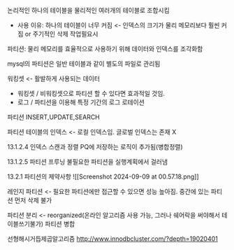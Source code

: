 논리적인 하나의 테이블을 물리적인 여러개의 테이블로 조합시킴

- 사용 이유: 하나의 테이블이 너무 커짐 <- 인덱스의 크기가 물리 메모리보다 훨씬 커짐 or 주기적인 삭제 작업필요시

파티션: 물리 메모리를 효율적으로 사용하기 위해 데이터와 인덱스를 조각화함

mysql의 파티션은 일반 테이블과 같이 별도의 파일로 관리됨


워킹셋 <- 활발하게 사용되는 데이터

- 워킹셋 / 비워킹셋으로 파티션 할 수 있다면 효과적일 것임.
- 로그 / 파티션을 이용해 특정 기간의 로그 로테이션

파티션 INSERT,UPDATE,SEARCH

파티션 테이블의 인덱스 <- 로컬 인덱스임. 글로벌 인덱스는 존재 X

13.1.2.4 인덱스 스캔과 정렬
PQ에 저장하는 로직이 추가됨(병합정렬)

13.1.2.5 파티션 프루닝
불필요한 파티션을 실행계획에서 걸러냄


13.2.1 파티션의 제약사항
![[Screenshot 2024-09-09 at 00.57.18.png]]



레인지 파티션 <- 필요한 파티션에만 접근할 수 있으면 성능 높아짐.
중간에 있는 파티션 먼저 삭제 불가


파티션 분리 <- reorganized(온라인 알고리즘 사용 가능, 그러나 쉐어락을 써야해서 테이블쓰기불가)
파티션 병합

선형해시거듭제곱알고리즘
http://www.innodbcluster.com/?depth=19020401

